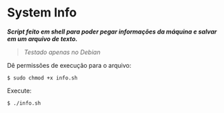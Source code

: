 # System Info
***Script feito em shell para poder pegar informações da máquina e salvar em um arquivo de texto.***

> *Testado apenas no Debian*

Dê permissões de execução para o arquivo:
```
$ sudo chmod +x info.sh   
```
Execute:
```
$ ./info.sh
```